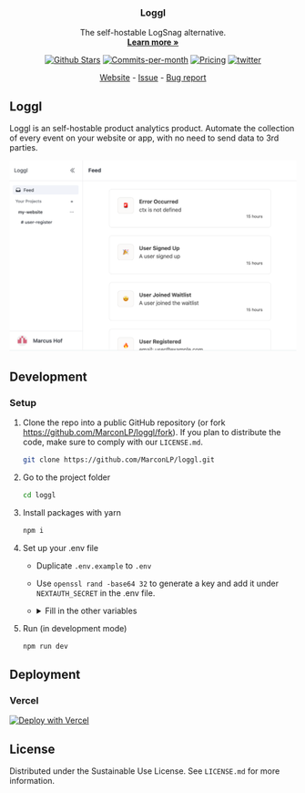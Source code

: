 <p align="center">
  <h3 align="center">Loggl</h3>

  <p align="center">
    The self-hostable LogSnag alternative.
    <br />
    <a href="https://loggl.net"><strong>Learn more »</strong></a>
  </p>

<p align="center">
  <a href='https://github.com/MarconLP/loggl/stargazers'><img src='https://img.shields.io/github/stars/MarconLP/loggl'  alt='Github Stars'/></a>
  <!--<a href="https://news.ycombinator.com/item?id=34279062"><img src="https://img.shields.io/badge/Hacker%20News-352-%23FF6600" alt="Hacker News"></a>-->
  <a href="https://github.com/MarconLP/loggl/pulse"><img src="https://img.shields.io/github/commit-activity/m/MarconLP/loggl" alt="Commits-per-month"></a>
  <a href="https://loggl.net"><img src="https://img.shields.io/badge/Pricing-Free-brightgreen" alt="Pricing"></a>
  <a href="https://twitter.com/Marcon565"><img src="https://img.shields.io/twitter/follow/Marcon565?style=flat" alt='twitter'></a>
</p>

<p align="center">
  <a href="https://loggl.net">Website</a> - <a href="https://github.com/MarconLP/loggl/issues">Issue</a> - <a href="https://github.com/MarconLP/loggl/issues/new">Bug report</a>
</p>

## Loggl

Loggl is an self-hostable product analytics product. Automate the collection of every event on your website or app, with no need to send data to 3rd parties. 

![product cover](https://github.com/marconlp/loggl/blob/main/cover.png)

## Development

### Setup

1. Clone the repo into a public GitHub repository (or fork https://github.com/MarconLP/loggl/fork). If you plan to distribute the code, make sure to comply with our `LICENSE.md`.

   ```sh
   git clone https://github.com/MarconLP/loggl.git
   ```

2. Go to the project folder

   ```sh
   cd loggl
   ```

3. Install packages with yarn

   ```sh
   npm i
   ```

4. Set up your .env file
   - Duplicate `.env.example` to `.env`
   - Use `openssl rand -base64 32` to generate a key and add it under `NEXTAUTH_SECRET` in the .env file.
   - <details>
     <summary>Fill in the other variables</summary>
        <details>
        <summary>Configure DATABASE_URL</summary>

      1. Open [Railway](https://railway.app/) and click "Start a New Project", and select Provision "PostgreSQL".
      2. Select the Postgres App and copy the `DATABASE_URL` into the `.env`.

        </details>
        <details>
        <summary>Obtaining the Github API Credentials</summary>

      1. Open [Github Developer Settings](https://github.com/settings/apps).
      2. Next, go to [OAuth Apps](https://github.com/settings/developers) from the side pane. Then click the "New OAuth App" button. Make sure to set `Authorization callback URL` to `<Loggl URL>/api/auth/callback/github` replacing Loggl URL with the URI at which your application runs.
      3. Copy the `Client ID` as `GITHUB_ID` into the `.env`.
      4. Next, click "Generate a new client secret" and copy the `Client secret` as `GITHUB_SECRET` into the `.env`.

        </details>
        <details>
        <summary>Obtaining the AWS S3 API Credentials</summary>

      1. Open [B2 Cloud Storage Buckets](https://secure.backblaze.com/b2_buckets.htm).
      2. Create a new Bucket, make sure to set the bucket to private to make sure files are not being made publicly available.
      3. Copy the `Endpoint` as `AWS_ENDPOINT` and the Bucket name as `AWS_BUCKET_NAME` into the `.env`. Additionally you need to add the `AWS_REGION`, which is part of the endpoint and should look like this: `us-east-005`.
      4. Next, go to [Application Keys](https://secure.backblaze.com/app_keys.htm) from the side pane. Then create a new Application Key, with full read and write access to the bucket.
      5. Copy the `keyID` as `AWS_KEY_ID` and the `applicationKey` as `AWS_SECRET_ACCESS_KEY` into the `.env`.

        </details>
     </details>

5. Run (in development mode)

   ```sh
   npm run dev
   ```

[//]: # (### E2E-Testing)

[//]: # (Be sure to set the environment variable `NEXTAUTH_URL` to the correct value. If you are running locally, as the documentation within `.env.example` mentions, the value should be `http://localhost:3000`.)

[//]: # (```sh)

[//]: # (# In a terminal just run:)

[//]: # (npm run test:e2e)

[//]: # (```)

## Deployment

### Vercel

[![Deploy with Vercel](https://vercel.com/button)](https://vercel.com/new/clone?repository-url=https%3A%2F%2Fgithub.com%2FMarconLP%2Floggl&env=DATABASE_URL,NEXTAUTH_URL,NEXTAUTH_SECRET,GITHUB_ID,GITHUB_SECRET,AWS_ENDPOINT,AWS_REGION,AWS_KEY_ID,AWS_SECRET_ACCESS_KEY,AWS_BUCKET_NAME&project-name=snapify&repository-name=snapify)

[//]: # (## Contributing)
[//]: # (Please see our contributing guide at `CONTRIBUTING.md`)

## License
Distributed under the Sustainable Use License. See `LICENSE.md` for more information.